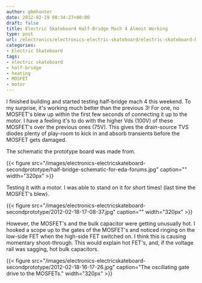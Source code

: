 ```yaml
---
author: gbmhunter
date: 2012-02-19 08:34:27+00:00
draft: false
title: Electric Skateboard Half-Bridge Mach 4 Almost Working
type: post
url: /electronics/electronics-electric-skateboard/electric-skateboard-half-bridge-mach-4-almost-working
categories:
- Electric Skateboard
tags:
- electric skateboard
- half-bridge
- heating
- MOSFET
- motor
---
```


I finished building and started testing half-bridge mach 4 this weekend. To my surprise, it's working much better than the previous 3! For one, no MOSFET's blew up within the first few seconds of connecting it up to the motor. I have a feeling it's to do with the higher Vds (100V) of these MOSFET's over the previous ones (75V). This gives the drain-source TVS diodes plenty of play-room to kick in and absorb transients before the MOSFET gets damaged.

The schematic the prototype board was made from.

{{< figure src="/images/electronics-electricskateboard-secondprototype/half-bridge-schematic-for-eda-forums.jpg" caption=""  width="320px" >}}

Testing it with a motor. I was able to stand on it for short times! (last time the MOSFET's blew).

{{< figure src="/images/electronics-electricskateboard-secondprototype/2012-02-18-17-08-37.jpg" caption=""  width="320px" >}}

However, the MOSFET's and the bulk capacitor were getting unusually hot. I hooked a scope up to the gates of the MOSFET's and noticed ringing on the low-side FET when the high-side FET switched on. I think this is causing momentary shoot-through. This would explain hot FET's, and, if the voltage rail was sagging, hot bulk capacitors.

{{< figure src="/images/electronics-electricskateboard-secondprototype/2012-02-18-16-17-26.jpg" caption="The oscillating gate drive to the MOSFETs."  width="320px" >}}
